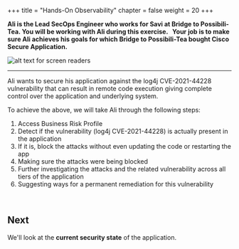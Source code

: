 +++
title = "Hands-On Observability"
chapter = false
weight = 20
+++

**Ali is the Lead SecOps Engineer who works for Savi at Bridge to Possibili-Tea. You will be working
with Ali during this exercise. &nbsp; Your job is to make sure Ali achieves his goals for which Bridge to Possibili-Tea bought Cisco Secure Application.**

![alt text for screen readers](/images/20_hands_on/ali.png)


---

 Ali wants to secure his application against the log4j CVE-2021-44228 vulnerability that can result in remote code execution giving complete control over the application and underlying system.

To achieve the above, we will take Ali through the following steps:

1. Access Business Risk Profile
2. Detect if the vulnerability (log4j CVE-2021-44228) is actually present in the application
3. If it is, block the attacks without even updating the code or restarting the app
4. Making sure the attacks were being blocked
5. Further investigating the attacks and the related vulnerability across all tiers of the application
6. Suggesting ways for a permanent remediation for this vulnerability

<br>

## Next <span style="color: #143c76;"><i class='fas fa-cog fa-spin fa-sm'></i></span>&nbsp;

We'll look at the **current security state** of the application.

<br>